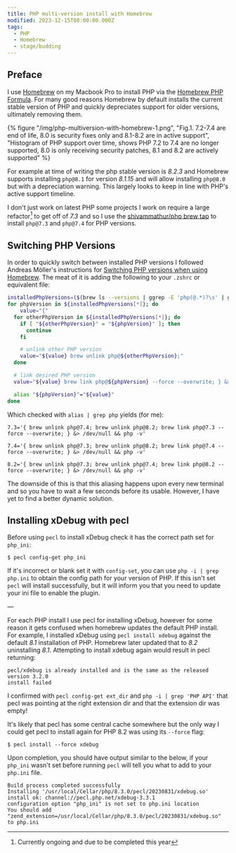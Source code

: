 ```yaml
---
title: PHP multi-version install with Homebrew
modified: 2023-12-15T00:00:00.000Z
tags:
  - PHP
  - Homebrew
  - stage/budding
---
```



## Preface
I use [Homebrew](https://brew.sh/) on my Macbook Pro to install PHP via the [Homebrew PHP Formula](https://formulae.brew.sh/formula/php). For many good reasons Homebrew by default installs the current stable version of PHP and quickly depreciates support for older versions, ultimately removing them. 

{% figure "/img/php-multiversion-with-homebrew-1.png", "Fig.1. 7.2-7.4 are end of life, 8.0 is security fixes only and 8.1-8.2 are in active support", "Histogram of PHP support over time, shows PHP 7.2 to 7.4 are no longer supported, 8.0 is only receiving security patches, 8.1 and 8.2 are actively supported" %}

For example at time of writing the php stable version is *8.2.3* and Homebrew supports installing `php@8.1` for version *8.1.15* and will allow installing `php@8.0` but with a depreciation warning. This largely looks to keep in line with PHP's active support timeline.

I don't just work on latest PHP some projects I work on require a large refactor[^1] to get off of *7.3* and so I use the [shivammathur/php brew tap](https://github.com/shivammathur/homebrew-php) to install `php@7.3` and `php@7.4` for PHP versions.

## Switching PHP Versions
In order to quickly switch between installed PHP versions I followed Andreas Möller's instructions for [Switching PHP versions when using Homebrew](https://localheinz.com/articles/2020/05/05/switching-php-versions-when-using-homebrew/). The meat of it is adding the following to your `.zshrc` or equivalent file:

```bash
installedPhpVersions=($(brew ls --versions | ggrep -E 'php(@.*)?\s' | ggrep -oP '(?<=\s)\d\.\d' | uniq | sort))
for phpVersion in ${installedPhpVersions[*]}; do
	value="{"
  for otherPhpVersion in ${installedPhpVersions[*]}; do
    if [ "${otherPhpVersion}" = "${phpVersion}" ]; then
      continue
    fi

    # unlink other PHP version
    value="${value} brew unlink php@${otherPhpVersion};"
  done

  # link desired PHP version
  value="${value} brew link php@${phpVersion} --force --overwrite; } &> /dev/null && php -v"

  alias "${phpVersion}"="${value}"
done
```

Which checked with `alias | grep php` yields (for me):

```
7.3='{ brew unlink php@7.4; brew unlink php@8.2; brew link php@7.3 --force --overwrite; } &> /dev/null && php -v'

7.4='{ brew unlink php@7.3; brew unlink php@8.2; brew link php@7.4 --force --overwrite; } &> /dev/null && php -v'

8.2='{ brew unlink php@7.3; brew unlink php@7.4; brew link php@8.2 --force --overwrite; } &> /dev/null && php -v'
```

The downside of this is that this aliasing happens upon every new terminal and so you have to wait a few seconds before its usable. However, I have yet to find a better dynamic solution.

## Installing xDebug with pecl

Before using `pecl` to install xDebug check it has the correct path set for `php_ini`:

```
$ pecl config-get php_ini
```

If it's incorrect or blank set it with `config-set`, you can use `php -i | grep php.ini` to obtain the config path for your version of PHP. If this isn't set `pecl` will install successfully, but it will inform you that you need to update your ini file to enable the plugin.

—

For each PHP install I use pecl for installing xDebug, however for some reason it gets confused when homebrew updates the default PHP install. For example, I installed xDebug using `pecl install xdebug`  against the default *8.1* installation of PHP. Homebrew later updated that to *8.2* uninstalling *8.1*. Attempting to install xdebug again would result in pecl returning:

```
pecl/xdebug is already installed and is the same as the released version 3.2.0
install failed
```

I confirmed with `pecl config-get ext_dir` and `php -i | grep 'PHP API'` that pecl was pointing at the right extension dir and that the extension dir was empty!

It's likely that pecl has some central cache somewhere but the only way I could get pecl to install again for PHP 8.2 was using its `--force` flag:

```
$ pecl install --force xdebug
```

Upon completion, you should have output similar to the below, if your `php_ini` wasn't set before running `pecl` will tell you what to add to your `php.ini` file.

```
Build process completed successfully
Installing '/usr/local/Cellar/php/8.3.0/pecl/20230831/xdebug.so'
install ok: channel://pecl.php.net/xdebug-3.3.1
configuration option "php_ini" is not set to php.ini location
You should add "zend_extension=/usr/local/Cellar/php/8.3.0/pecl/20230831/xdebug.so" to php.ini
```

[^1]: Currently ongoing and due to be completed this year
